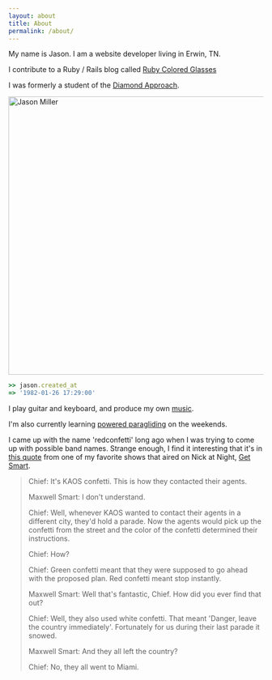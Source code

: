 ```yaml
---
layout: about
title: About
permalink: /about/
---
```


My name is Jason. I am a website developer living in Erwin, TN.

I contribute to a Ruby / Rails blog called [Ruby Colored Glasses][]

I was formerly a student of the [Diamond Approach][].

<img src="{{site.assets.url_prefix}}/images/jason-miller.jpg"
  alt="Jason Miller" title="Jason Miller" width="550"
/>

[Diamond Approach]: https://en.wikipedia.org/wiki/A._H._Almaas#Diamond_Approach
[Ruby Colored Glasses]: http://www.rubycoloredglasses.com/

```ruby
>> jason.created_at
=> '1982-01-26 17:29:00'
```

I play guitar and keyboard, and produce my own [music].

I'm also currently learning [powered paragliding][] on the weekends.

[powered paragliding]: https://en.wikipedia.org/wiki/Powered_paragliding

I came up with the name 'redconfetti' long ago when I was trying to come up
with possible band names. Strange enough, I find it interesting that it's in
[this quote][] from one of my favorite shows that aired on Nick at Night,
[Get Smart][].

[music]: http://music.redconfetti.com/
[this quote]: https://web.archive.org/web/20120704232833/http://sharetv.org/shows/get_smart_1965/quotes/pg-8
[Get Smart]: https://en.wikipedia.org/wiki/Get_Smart

> Chief: It's KAOS confetti. This is how they contacted their agents.
>
> Maxwell Smart: I don't understand.
>
> Chief: Well, whenever KAOS wanted to contact their agents in a different city,
> they'd hold a parade. Now the agents would pick up the confetti from the
> street and the color of the confetti determined their instructions.
>
> Chief: How?
>
> Chief: Green confetti meant that they were supposed to go ahead with the
> proposed plan. Red confetti meant stop instantly.
>
> Maxwell Smart: Well that's fantastic, Chief. How did you ever find that out?
>
> Chief: Well, they also used white confetti. That meant 'Danger, leave the
> country immediately'. Fortunately for us during their last parade it snowed.
>
> Maxwell Smart: And they all left the country?
>
> Chief: No, they all went to Miami.

